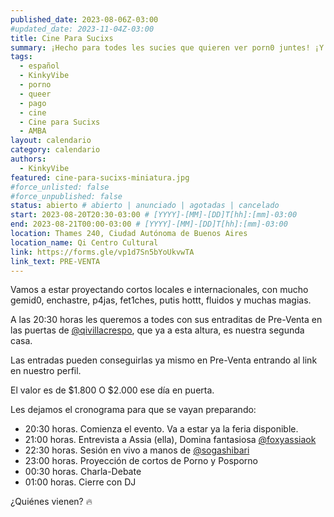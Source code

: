 ```yaml
---
published_date: 2023-08-06Z-03:00
#updated_date: 2023-11-04Z-03:00
title: Cine Para Sucixs
summary: ¡Hecho para todes les sucies que quieren ver porn0 juntes! ¡Y también debatirlo!
tags:
  - español
  - KinkyVibe
  - porno
  - queer
  - pago
  - cine
  - Cine para Sucixs
  - AMBA
layout: calendario
category: calendario
authors:
  - KinkyVibe
featured: cine-para-sucixs-miniatura.jpg
#force_unlisted: false
#force_unpublished: false
status: abierto # abierto | anunciado | agotadas | cancelado
start: 2023-08-20T20:30-03:00 # [YYYY]-[MM]-[DD]T[hh]:[mm]-03:00
end: 2023-08-21T00:00-03:00 # [YYYY]-[MM]-[DD]T[hh]:[mm]-03:00
location: Thames 240, Ciudad Autónoma de Buenos Aires
location_name: Qi Centro Cultural
link: https://forms.gle/vp1d7Sn5bYoUkvwTA
link_text: PRE-VENTA
---
```


Vamos a estar proyectando cortos locales e internacionales, con mucho gemid0, enchastre, p4jas, fet1ches, putis hottt, fluidos y muchas magias.

A las 20:30 horas les queremos a todes con sus entraditas de Pre-Venta en las puertas de [\@qivillacrespo](https://instagram.com/qivillacrespo), que ya a esta altura, es nuestra segunda casa.

Las entradas pueden conseguirlas ya mismo en Pre-Venta entrando al link en nuestro perfil.

El valor es de $1.800
O $2.000 ese día en puerta.

Les dejamos el cronograma para que se vayan preparando:

- 20:30 horas. Comienza el evento. Va a estar ya la feria disponible.
- 21:00 horas. Entrevista a Assia (ella), Domina fantasiosa [\@foxyassiaok](https://instagram.com/foxyassiaok)
- 22:30 horas. Sesión en vivo a manos de [\@sogashibari](/Sogashibari)
- 23:00 horas. Proyección de cortos de Porno y Posporno
- 00:30 horas. Charla-Debate
- 01:00 horas. Cierre con DJ

¿Quiénes vienen? 🔥

<style>
    a {
      color: #222;
      /* text-decoration: none; */
      text-decoration-color: var(--1);
    }
</style>
